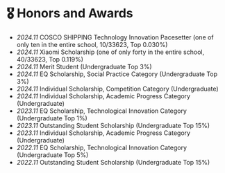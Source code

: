 # 🎖 Honors and Awards
- *2024.11* COSCO SHIPPING Technology Innovation Pacesetter (one of only ten in the entire school, 10/33623, Top 0.030%)
- *2024.11* Xiaomi Scholarship (one of only forty in the entire school, 40/33623, Top 0.119%)
- *2024.11* Merit Student (Undergraduate Top 3%)
- *2024.11* EQ Scholarship, Social Practice Category (Undergraduate Top 3%)
- *2024.11* Individual Scholarship, Competition Category (Undergraduate)
- *2024.11* Individual Scholarship, Academic Progress Category (Undergraduate)
- *2023.11* EQ Scholarship, Technological Innovation Category (Undergraduate Top 1%)
- *2023.11* Outstanding Student Scholarship (Undergraduate Top 15%)
- *2023.11* Individual Scholarship, Academic Progress Category (Undergraduate)
- *2022.11* EQ Scholarship, Technological Innovation Category (Undergraduate Top 5%)
- *2022.11* Outstanding Student Scholarship (Undergraduate Top 15%)
